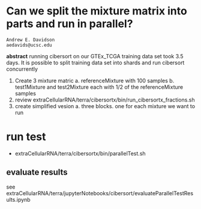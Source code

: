 # Can we split the mixture matrix into parts and run in parallel?
```
Andrew E. Davidson
aedavids@ucsc.edu
```

**abstract**
running cibersort on our GTEx_TCGA training data set took 3.5 days. It is possible to split training data set into shards and run cibersort concurrently

1. Create 3 mixture matric
   a. referenceMixture with 100 samples
   b. test1Mixture and test2Mixture each with 1/2 of the referenceMixture samples
2. review extraCellularRNA/terra/cibersortx/bin/run_cibersortx_fractions.sh
3. create simplified vesion
   a. three blocks. one for each mixture we want to run

# run test
- extraCellularRNA/terra/cibersortx/bin/parallelTest.sh

## evaluate results
see extraCellularRNA/terra/jupyterNotebooks/cibersort/evaluateParallelTestResults.ipynb
